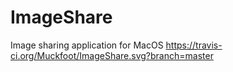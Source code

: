 # ImageShare
Image sharing application for MacOS 
https://travis-ci.org/Muckfoot/ImageShare.svg?branch=master
